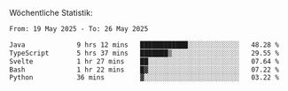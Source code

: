 
Wöchentliche Statistik:
<!--START_SECTION:waka-->

```txt
From: 19 May 2025 - To: 26 May 2025

Java             9 hrs 12 mins   ████████████░░░░░░░░░░░░░   48.28 %
TypeScript       5 hrs 37 mins   ███████▒░░░░░░░░░░░░░░░░░   29.55 %
Svelte           1 hr 27 mins    ██░░░░░░░░░░░░░░░░░░░░░░░   07.64 %
Bash             1 hr 22 mins    █▓░░░░░░░░░░░░░░░░░░░░░░░   07.22 %
Python           36 mins         ▓░░░░░░░░░░░░░░░░░░░░░░░░   03.22 %
```

<!--END_SECTION:waka-->
